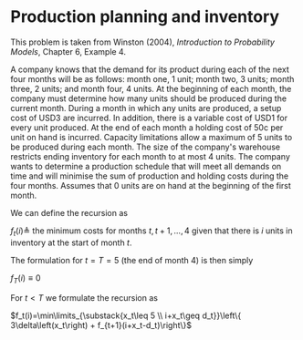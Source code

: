 # Production planning and inventory

This problem is taken from Winston (2004), _Introduction to Probability Models_,
Chapter 6, Example 4.

A company knows that the demand for its product during each of the next four 
months will be as follows: month one, 1 unit; month two, 3 units; month three, 
2 units; and month four, 4 units. At the beginning of each month, the company 
must determine how many units should be produced during the current month. 
During a month in which any units are produced, a setup cost of USD3 are incurred. 
In addition, there is a variable cost of USD1 for every unit produced. At the end 
of each month a holding cost of 50c per unit on hand is incurred. Capacity 
limitations allow a maximum of 5 units to be produced during each month. The 
size of the company's warehouse restricts ending inventory for each month to at 
most 4 units. The company wants to determine a production schedule that will 
meet all demands on time and will minimise the sum of production and holding 
costs during the four months. Assumes that 0 units are on hand at the beginning 
of the first month.

We can define the recursion as

$f_t(i)\triangleq$ the minimum costs for months $t,t+1,...,4$ given that
there is $i$ units in inventory at the start of month $t$.

The formulation for $t=T=5$ (the end of month 4) is then simply

$f_T(i)\equiv 0$

For $t < T$ we formulate the recursion as

$f_t(i)=\min\limits_{\substack{x_t\leq 5 \\ i+x_t\geq d_t}}\left\{ 3\delta\left(x_t\right) + f_{t+1}(i+x_t-d_t)\right\}$
